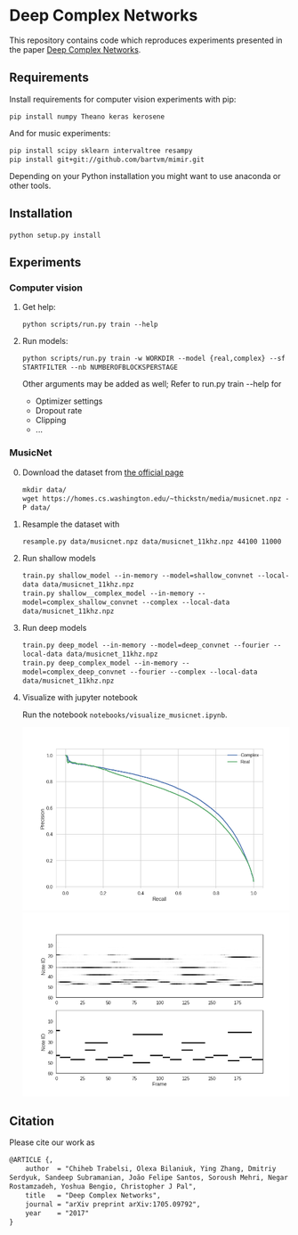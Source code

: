 Deep Complex Networks
=====================

This repository contains code which reproduces experiments presented in
the paper [Deep Complex Networks](https://arxiv.org/abs/1705.09792).

Requirements
------------

Install requirements for computer vision experiments with pip:
```
pip install numpy Theano keras kerosene
```

And for music experiments:
```
pip install scipy sklearn intervaltree resampy
pip install git+git://github.com/bartvm/mimir.git
```

Depending on your Python installation you might want to use anaconda or other tools.


Installation
------------

```
python setup.py install
```

Experiments
-----------

### Computer vision

1. Get help:

    ```
    python scripts/run.py train --help
    ```

2. Run models:

    ```
    python scripts/run.py train -w WORKDIR --model {real,complex} --sf STARTFILTER --nb NUMBEROFBLOCKSPERSTAGE
    ```

    Other arguments may be added as well; Refer to run.py train --help for
    
      - Optimizer settings
      - Dropout rate
      - Clipping
      - ...


### MusicNet

0. Download the dataset from [the official page](https://homes.cs.washington.edu/~thickstn/musicnet.html)

    ```
    mkdir data/
    wget https://homes.cs.washington.edu/~thickstn/media/musicnet.npz -P data/
    ```

1. Resample the dataset with 

    ```
    resample.py data/musicnet.npz data/musicnet_11khz.npz 44100 11000
    ```

2. Run shallow models

    ```
    train.py shallow_model --in-memory --model=shallow_convnet --local-data data/musicnet_11khz.npz
    train.py shallow__complex_model --in-memory --model=complex_shallow_convnet --complex --local-data data/musicnet_11khz.npz
    ```

3. Run deep models

    ```
    train.py deep_model --in-memory --model=deep_convnet --fourier --local-data data/musicnet_11khz.npz
    train.py deep_complex_model --in-memory --model=complex_deep_convnet --fourier --complex --local-data data/musicnet_11khz.npz
    ```

4. Visualize with jupyter notebook

    Run the notebook `notebooks/visualize_musicnet.ipynb`.

    ![precision-recall](imgs/precision_recall.png "Precision-recall curve")
    ![predicitons](imgs/pred_gt.png "Prediction example")


Citation
--------

Please cite our work as 

```
@ARTICLE {,
    author  = "Chiheb Trabelsi, Olexa Bilaniuk, Ying Zhang, Dmitriy Serdyuk, Sandeep Subramanian, João Felipe Santos, Soroush Mehri, Negar Rostamzadeh, Yoshua Bengio, Christopher J Pal",
    title   = "Deep Complex Networks",
    journal = "arXiv preprint arXiv:1705.09792",
    year    = "2017"
}
```
